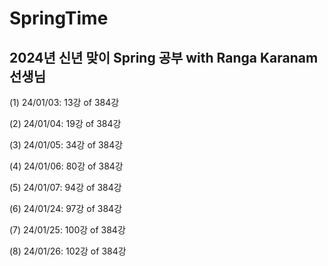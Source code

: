 # SpringTime

## 2024년 신년 맞이 Spring 공부 with Ranga Karanam 선생님
(1) 24/01/03: 13강 of 384강

(2) 24/01/04: 19강 of 384강

(3) 24/01/05: 34강 of 384강 

(4) 24/01/06: 80강 of 384강

(5) 24/01/07: 94강 of 384강

(6) 24/01/24: 97강 of 384강

(7) 24/01/25: 100강 of 384강

(8) 24/01/26: 102강 of 384강
